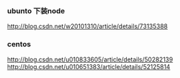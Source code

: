 ### ubunto 下装node
http://blog.csdn.net/w20101310/article/details/73135388

### centos
http://blog.csdn.net/u010833605/article/details/50282139
http://blog.csdn.net/u010651383/article/details/52125814
